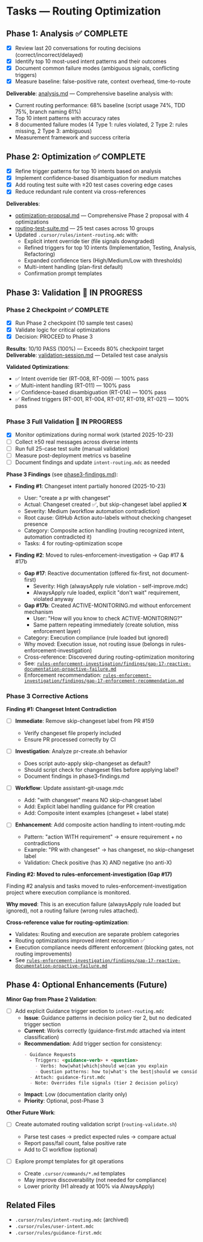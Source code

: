 # Tasks — Routing Optimization

## Phase 1: Analysis ✅ COMPLETE

- [x] Review last 20 conversations for routing decisions (correct/incorrect/delayed)
- [x] Identify top 10 most-used intent patterns and their outcomes
- [x] Document common failure modes (ambiguous signals, conflicting triggers)
- [x] Measure baseline: false-positive rate, context overhead, time-to-route

**Deliverable**: [analysis.md](./analysis.md) — Comprehensive baseline analysis with:

- Current routing performance: 68% baseline (script usage 74%, TDD 75%, branch naming 61%)
- Top 10 intent patterns with accuracy rates
- 8 documented failure modes (4 Type 1: rules violated, 2 Type 2: rules missing, 2 Type 3: ambiguous)
- Measurement framework and success criteria

## Phase 2: Optimization ✅ COMPLETE

- [x] Refine trigger patterns for top 10 intents based on analysis
- [x] Implement confidence-based disambiguation for medium matches
- [x] Add routing test suite with ≥20 test cases covering edge cases
- [x] Reduce redundant rule content via cross-references

**Deliverables**:

- [optimization-proposal.md](./optimization-proposal.md) — Comprehensive Phase 2 proposal with 4 optimizations
- [routing-test-suite.md](./routing-test-suite.md) — 25 test cases across 10 groups
- Updated `.cursor/rules/intent-routing.mdc` with:
  - Explicit intent override tier (file signals downgraded)
  - Refined triggers for top 10 intents (Implementation, Testing, Analysis, Refactoring)
  - Expanded confidence tiers (High/Medium/Low with thresholds)
  - Multi-intent handling (plan-first default)
  - Confirmation prompt templates

## Phase 3: Validation 🔄 IN PROGRESS

### Phase 2 Checkpoint ✅ COMPLETE

- [x] Run Phase 2 checkpoint (10 sample test cases)
- [x] Validate logic for critical optimizations
- [x] Decision: PROCEED to Phase 3

**Results**: 10/10 PASS (100%) — Exceeds 80% checkpoint target  
**Deliverable**: [validation-session.md](./validation-session.md) — Detailed test case analysis

**Validated Optimizations**:

- ✅ Intent override tier (RT-008, RT-009) — 100% pass
- ✅ Multi-intent handling (RT-011) — 100% pass
- ✅ Confidence-based disambiguation (RT-014) — 100% pass
- ✅ Refined triggers (RT-001, RT-004, RT-017, RT-019, RT-021) — 100% pass

### Phase 3 Full Validation 🔄 IN PROGRESS

- [x] Monitor optimizations during normal work (started 2025-10-23)
- [ ] Collect ≥50 real messages across diverse intents
- [ ] Run full 25-case test suite (manual validation)
- [ ] Measure post-deployment metrics vs baseline
- [ ] Document findings and update `intent-routing.mdc` as needed

**Phase 3 Findings** (see [phase3-findings.md](./phase3-findings.md)):

- **Finding #1**: Changeset intent partially honored (2025-10-23)

  - User: "create a pr with changeset"
  - Actual: Changeset created ✅, but skip-changeset label applied ❌
  - Severity: Medium (workflow automation contradiction)
  - Root cause: GitHub Action auto-labels without checking changeset presence
  - Category: Composite action handling (routing recognized intent, automation contradicted it)
  - Tasks: 4 for routing-optimization scope

- **Finding #2**: Moved to rules-enforcement-investigation → Gap #17 & #17b
  - **Gap #17**: Reactive documentation (offered fix-first, not document-first)
    - Severity: High (alwaysApply rule violation - self-improve.mdc)
    - AlwaysApply rule loaded, explicit "don't wait" requirement, violated anyway
  - **Gap #17b**: Created ACTIVE-MONITORING.md without enforcement mechanism
    - User: "How will you know to check ACTIVE-MONITORING?"
    - Same pattern repeating immediately (create solution, miss enforcement layer)
  - Category: Execution compliance (rule loaded but ignored)
  - Why moved: Execution issue, not routing issue (belongs in rules-enforcement-investigation)
  - Cross-reference: Discovered during routing-optimization monitoring
  - See: [`rules-enforcement-investigation/findings/gap-17-reactive-documentation-proactive-failure.md`](../rules-enforcement-investigation/findings/gap-17-reactive-documentation-proactive-failure.md)
  - Enforcement recommendation: [`rules-enforcement-investigation/findings/gap-17-enforcement-recommendation.md`](../rules-enforcement-investigation/findings/gap-17-enforcement-recommendation.md)

### Phase 3 Corrective Actions

**Finding #1: Changeset Intent Contradiction**

- [ ] **Immediate**: Remove skip-changeset label from PR #159

  - Verify changeset file properly included
  - Ensure PR processed correctly by CI

- [ ] **Investigation**: Analyze pr-create.sh behavior

  - Does script auto-apply skip-changeset as default?
  - Should script check for changeset files before applying label?
  - Document findings in phase3-findings.md

- [ ] **Workflow**: Update assistant-git-usage.mdc

  - Add: "with changeset" means NO skip-changeset label
  - Add: Explicit label handling guidance for PR creation
  - Add: Composite intent examples (changeset + label state)

- [ ] **Enhancement**: Add composite action handling to intent-routing.mdc
  - Pattern: "action WITH requirement" → ensure requirement + no contradictions
  - Example: "PR with changeset" → has changeset, no skip-changeset label
  - Validation: Check positive (has X) AND negative (no anti-X)

**Finding #2: Moved to rules-enforcement-investigation (Gap #17)**

Finding #2 analysis and tasks moved to rules-enforcement-investigation project where execution compliance is monitored.

**Why moved**: This is an execution failure (alwaysApply rule loaded but ignored), not a routing failure (wrong rules attached).

**Cross-reference value for routing-optimization**:

- Validates: Routing and execution are separate problem categories
- Routing optimizations improved intent recognition ✅
- Execution compliance needs different enforcement (blocking gates, not routing improvements)
- See [`rules-enforcement-investigation/findings/gap-17-reactive-documentation-proactive-failure.md`](../rules-enforcement-investigation/findings/gap-17-reactive-documentation-proactive-failure.md)

## Phase 4: Optional Enhancements (Future)

**Minor Gap from Phase 2 Validation**:

- [ ] Add explicit Guidance trigger section to `intent-routing.mdc`
  - **Issue**: Guidance patterns in decision policy tier 2, but no dedicated trigger section
  - **Current**: Works correctly (guidance-first.mdc attached via intent classification)
  - **Recommendation**: Add trigger section for consistency:
    ```markdown
    - Guidance Requests
      - Triggers: <guidance-verb> + <question>
        - Verbs: how|what|which|should we|can you explain
        - Question patterns: how to|what's the best|should we consider
      - Attach: guidance-first.mdc
      - Note: Overrides file signals (tier 2 decision policy)
    ```
  - **Impact**: Low (documentation clarity only)
  - **Priority**: Optional, post-Phase 3

**Other Future Work**:

- [ ] Create automated routing validation script (`routing-validate.sh`)

  - Parse test cases → predict expected rules → compare actual
  - Report pass/fail count, false positive rate
  - Add to CI workflow (optional)

- [ ] Explore prompt templates for git operations
  - Create `.cursor/commands/*.md` templates
  - May improve discoverability (not needed for compliance)
  - Lower priority (H1 already at 100% via AlwaysApply)

## Related Files

- `.cursor/rules/intent-routing.mdc` (archived)
- `.cursor/rules/user-intent.mdc`
- `.cursor/rules/guidance-first.mdc`
